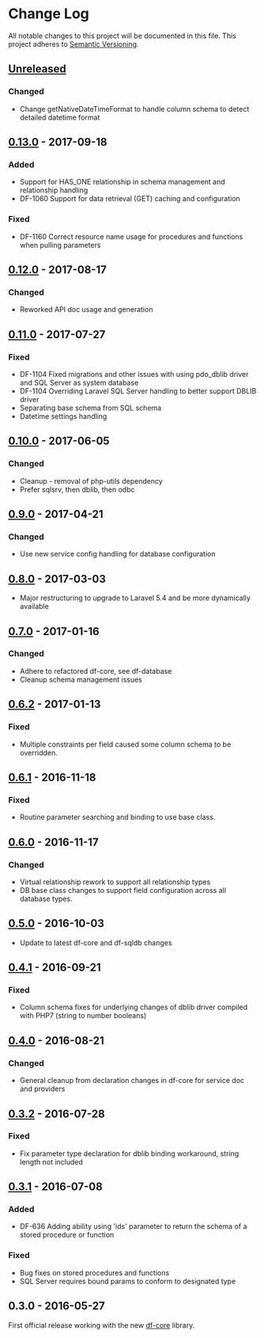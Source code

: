 # Change Log
All notable changes to this project will be documented in this file.
This project adheres to [Semantic Versioning](http://semver.org/).

## [Unreleased]
### Changed
- Change getNativeDateTimeFormat to handle column schema to detect detailed datetime format

## [0.13.0] - 2017-09-18
### Added
- Support for HAS_ONE relationship in schema management and relationship handling
- DF-1060 Support for data retrieval (GET) caching and configuration
### Fixed
- DF-1160 Correct resource name usage for procedures and functions when pulling parameters

## [0.12.0] - 2017-08-17
### Changed
- Reworked API doc usage and generation

## [0.11.0] - 2017-07-27
### Fixed
- DF-1104 Fixed migrations and other issues with using pdo_dblib driver and SQL Server as system database
- DF-1104 Overriding Laravel SQL Server handling to better support DBLIB driver
- Separating base schema from SQL schema
- Datetime settings handling

## [0.10.0] - 2017-06-05
### Changed
- Cleanup - removal of php-utils dependency
- Prefer sqlsrv, then dblib, then odbc

## [0.9.0] - 2017-04-21
### Changed
- Use new service config handling for database configuration

## [0.8.0] - 2017-03-03
- Major restructuring to upgrade to Laravel 5.4 and be more dynamically available

## [0.7.0] - 2017-01-16
### Changed
- Adhere to refactored df-core, see df-database
- Cleanup schema management issues

## [0.6.2] - 2017-01-13
### Fixed
- Multiple constraints per field caused some column schema to be overridden.

## [0.6.1] - 2016-11-18
### Fixed
- Routine parameter searching and binding to use base class.

## [0.6.0] - 2016-11-17
### Changed
- Virtual relationship rework to support all relationship types
- DB base class changes to support field configuration across all database types.

## [0.5.0] - 2016-10-03
- Update to latest df-core and df-sqldb changes

## [0.4.1] - 2016-09-21
### Fixed
- Column schema fixes for underlying changes of dblib driver compiled with PHP7 (string to number booleans)

## [0.4.0] - 2016-08-21
### Changed
- General cleanup from declaration changes in df-core for service doc and providers

## [0.3.2] - 2016-07-28
### Fixed
- Fix parameter type declaration for dblib binding workaround, string length not included

## [0.3.1] - 2016-07-08
### Added
- DF-636 Adding ability using 'ids' parameter to return the schema of a stored procedure or function

### Fixed
- Bug fixes on stored procedures and functions
- SQL Server requires bound params to conform to designated type

## 0.3.0 - 2016-05-27
First official release working with the new [df-core](https://github.com/dreamfactorysoftware/df-core) library.

[Unreleased]: https://github.com/dreamfactorysoftware/df-sqlsrv/compare/0.13.0...HEAD
[0.13.0]: https://github.com/dreamfactorysoftware/df-sqlsrv/compare/0.12.0...0.13.0
[0.12.0]: https://github.com/dreamfactorysoftware/df-sqlsrv/compare/0.11.0...0.12.0
[0.11.0]: https://github.com/dreamfactorysoftware/df-sqlsrv/compare/0.10.0...0.11.0
[0.10.0]: https://github.com/dreamfactorysoftware/df-sqlsrv/compare/0.9.0...0.10.0
[0.9.0]: https://github.com/dreamfactorysoftware/df-sqlsrv/compare/0.8.0...0.9.0
[0.8.0]: https://github.com/dreamfactorysoftware/df-sqlsrv/compare/0.7.0...0.8.0
[0.7.0]: https://github.com/dreamfactorysoftware/df-sqlsrv/compare/0.6.2...0.7.0
[0.6.2]: https://github.com/dreamfactorysoftware/df-sqlsrv/compare/0.6.1...0.6.2
[0.6.1]: https://github.com/dreamfactorysoftware/df-sqlsrv/compare/0.6.0...0.6.1
[0.6.0]: https://github.com/dreamfactorysoftware/df-sqlsrv/compare/0.5.0...0.6.0
[0.5.0]: https://github.com/dreamfactorysoftware/df-sqlsrv/compare/0.4.1...0.5.0
[0.4.1]: https://github.com/dreamfactorysoftware/df-sqlsrv/compare/0.4.0...0.4.1
[0.4.0]: https://github.com/dreamfactorysoftware/df-sqlsrv/compare/0.3.2...0.4.0
[0.3.2]: https://github.com/dreamfactorysoftware/df-sqlsrv/compare/0.3.1...0.3.2
[0.3.1]: https://github.com/dreamfactorysoftware/df-sqlsrv/compare/0.3.0...0.3.1
